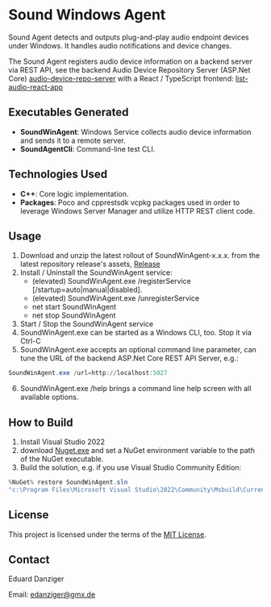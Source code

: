 # Sound Windows Agent

Sound Agent detects and outputs plug-and-play audio endpoint devices under Windows. It handles audio notifications and device changes.

The Sound Agent registers audio device information on a backend server via REST API, see the backend Audio Device Repository Server (ASP.Net Core) [audio-device-repo-server](https://github.com/eduarddanziger/audio-device-repo-server/) with a React / TypeScript frontend: [list-audio-react-app](https://github.com/eduarddanziger/list-audio-react-app/)

## Executables Generated
- **SoundWinAgent**: Windows Service collects audio device information and sends it to a remote server.
- **SoundAgentCli**: Command-line test CLI.

## Technologies Used
- **C++**: Core logic implementation.
- **Packages**: Poco and cpprestsdk vcpkg packages used in order to leverage Windows Server Manager and utilize HTTP REST client code.

## Usage
1. Download and unzip the latest rollout of SoundWinAgent-x.x.x. from the latest repository release's assets, [Release](https://github.com/eduarddanziger/SoundWinAgent/releases/latest)
2. Install / Uninstall the SoundWinAgent service:
	- (elevated) SoundWinAgent.exe /registerService [/startup=auto|manual|disabled]. 
	- (elevated) SoundWinAgent.exe /unregisterService
	- net start SoundWinAgent
	- net stop SoundWinAgent
3. Start / Stop the SoundWinAgent service
4. SoundWinAgent.exe can be started as a Windows CLI, too. Stop it via Ctrl-C
5. SoundWinAgent.exe accepts an optional command line parameter, can tune the URL of the backend ASP.Net Core REST API Server, e.g.:
```powershell or bash
SoundWinAgent.exe /url=http://localhost:5027
```
6. SoundWinAgent.exe /help brings a command line help screen with all available options.

## How to Build
1. Install Visual Studio 2022
2. download [Nuget.exe](https://dist.nuget.org/win-x86-commandline/latest/nuget.exe) and set a NuGet environment variable to the path of the NuGet executable.
3. Build the solution, e.g. if you use Visual Studio Community Edition:
```powershell
%NuGet% restore SoundWinAgent.sln
"c:\Program Files\Microsoft Visual Studio\2022\Community\Msbuild\Current\Bin\MSBuild.exe" SoundWinAgent.sln /p:Configuration=Release /target:Rebuild -restore
```

## License

This project is licensed under the terms of the [MIT License](LICENSE).

## Contact

Eduard Danziger

Email: [edanziger@gmx.de](mailto:edanziger@gmx.de)
